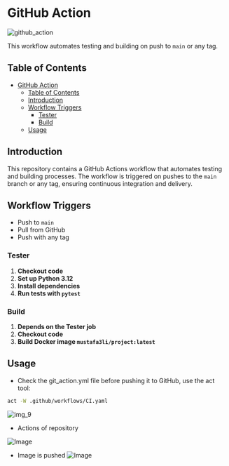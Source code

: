 # GitHub Action

![github_action](https://github.com/user-attachments/assets/f33d0203-0234-49b2-a2d2-8603cf170a49)

This workflow automates testing and building on push to `main` or any tag.

## Table of Contents

- [GitHub Action](#github-action)
  - [Table of Contents](#table-of-contents)
  - [Introduction](#introduction)
  - [Workflow Triggers](#workflow-triggers)
    - [Tester](#tester)
    - [Build](#build)
  - [Usage](#usage)

## Introduction

This repository contains a GitHub Actions workflow that automates testing and building processes. The workflow is triggered on pushes to the `main` branch or any tag, ensuring continuous integration and delivery.

## Workflow Triggers

- Push to `main`
- Pull from GitHub
- Push with any tag

### Tester

1. **Checkout code**
2. **Set up Python 3.12**
3. **Install dependencies**
4. **Run tests with `pytest`**

### Build

1. **Depends on the Tester job**
2. **Checkout code**
3. **Build Docker image `mustafa3li/project:latest`**

## Usage

- Check the git_action.yml file before pushing it to GitHub, use the act tool:

```bash
act -W .github/workflows/CI.yaml
```

![img_9](https://github.com/user-attachments/assets/a456833a-7bf6-4bb8-ace6-05e89c655bea)

- Actions of repository

![Image](https://github.com/user-attachments/assets/407e1830-ecd2-4692-b0b4-4452f023f89d)

- Image is pushed
  ![Image](https://github.com/user-attachments/assets/9f87cd72-88b0-49ba-9387-44dd62726fa9)

